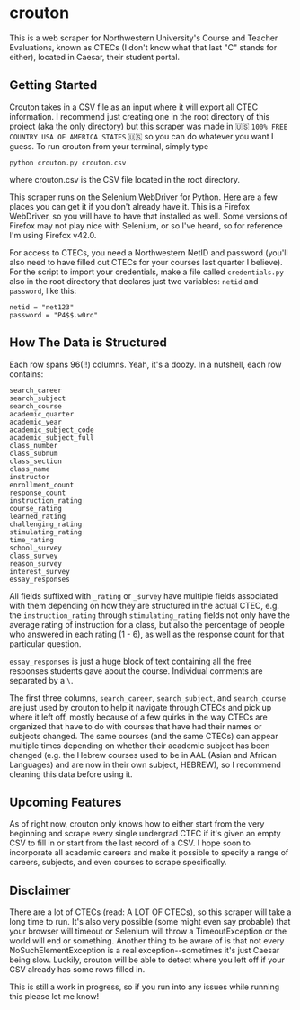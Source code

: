 # crouton
This is a web scraper for Northwestern University's Course and Teacher Evaluations, known as CTECs (I don't know what that last "C" stands for either), located in Caesar, their student portal.

## Getting Started
Crouton takes in a CSV file as an input where it will export all CTEC information. I recommend just creating one in the root directory of this project (aka the only directory) but this scraper was made in 🇺🇸 `100% FREE COUNTRY USA OF AMERICA STATES` 🇺🇸 so you can do whatever you want I guess. To run crouton from your terminal, simply type

```
python crouton.py crouton.csv
```

where crouton.csv is the CSV file located in the root directory.

This scraper runs on the Selenium WebDriver for Python. [Here](http://selenium-python.readthedocs.org/installation.html) are a few places you can get it if you don't already have it. This is a Firefox WebDriver, so you will have to have that installed as well. Some versions of Firefox may not play nice with Selenium, or so I've heard, so for reference I'm using Firefox v42.0.

For access to CTECs, you need a Northwestern NetID and password (you'll also need to have filled out CTECs for your courses last quarter I believe). For the script to import your credentials, make a file called `credentials.py` also in the root directory that declares just two variables: `netid` and `password`, like this:

```
netid = "net123"
password = "P4$$.w0rd"
```

## How The Data is Structured
Each row spans 96(!!) columns. Yeah, it's a doozy. In a nutshell, each row contains:

```
search_career
search_subject
search_course
academic_quarter
academic_year
academic_subject_code
academic_subject_full
class_number
class_subnum
class_section
class_name
instructor
enrollment_count
response_count
instruction_rating
course_rating
learned_rating
challenging_rating
stimulating_rating
time_rating
school_survey
class_survey
reason_survey
interest_survey
essay_responses
```

All fields suffixed with `_rating` or `_survey` have multiple fields associated with them depending on how they are structured in the actual CTEC, e.g. the `instruction_rating` through `stimulating_rating` fields not only have the average rating of instruction for a class, but also the percentage of people who answered in each rating (1 - 6), as well as the response count for that particular question.

`essay_responses` is just a huge block of text containing all the free responses students gave about the course. Individual comments are separated by a `\`.

The first three columns, `search_career`, `search_subject`, and `search_course` are just used by crouton to help it navigate through CTECs and pick up where it left off, mostly because of a few quirks in the way CTECs are organized that have to do with courses that have had their names or subjects changed. The same courses (and the same CTECs) can appear multiple times depending on whether their academic subject has been changed (e.g. the Hebrew courses used to be in AAL (Asian and African Languages) and are now in their own subject, HEBREW), so I recommend cleaning this data before using it.

## Upcoming Features
As of right now, crouton only knows how to either start from the very beginning and scrape every single undergrad CTEC if it's given an empty CSV to fill in or start from the last record of a CSV. I hope soon to incorporate all academic careers and make it possible to specify a range of careers, subjects, and even courses to scrape specifically.

## Disclaimer
There are a lot of CTECs (read: A LOT OF CTECs), so this scraper will take a long time to run. It's also very possible (some might even say probable) that your browser will timeout or Selenium will throw a TimeoutException or the world will end or something. Another thing to be aware of is that not every NoSuchElementException is a real exception--sometimes it's just Caesar being slow. Luckily, crouton will be able to detect where you left off if your CSV already has some rows filled in.

This is still a work in progress, so if you run into any issues while running this please let me know!
